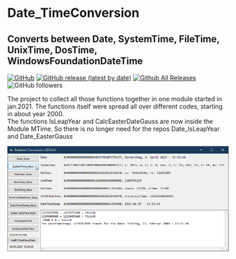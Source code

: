 # Date_TimeConversion  
## Converts between Date, SystemTime, FileTime, UnixTime, DosTime, WindowsFoundationDateTime  

[![GitHub](https://img.shields.io/github/license/OlimilO1402/Date_TimeConversion?style=plastic)](https://github.com/OlimilO1402/Date_TimeConversion/blob/master/LICENSE) 
[![GitHub release (latest by date)](https://img.shields.io/github/v/release/OlimilO1402/Date_TimeConversion?style=plastic)](https://github.com/OlimilO1402/Date_TimeConversion/releases/latest)
[![Github All Releases](https://img.shields.io/github/downloads/OlimilO1402/Date_TimeConversion/total.svg)](https://github.com/OlimilO1402/Date_TimeConversion/releases/download/v2023.6.9/TimeConv_v2023.6.9.zip)
![GitHub followers](https://img.shields.io/github/followers/OlimilO1402?style=social)

The project to collect all those functions together in one module started in jan.2021. The functions itself were spread all over different codes, starting in about year 2000.  
The functions IsLeapYear and CalcEasterDateGauss are now inside the Module MTime. So there is no longer need for the repos Date_IsLeapYear and Date_EasterGauss  
 
![TimeConversions Image](Resources/TimeConversions.png "TimeConversions Image")
